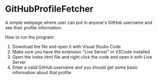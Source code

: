 # GitHubProfileFetcher
 A simple webpage where user can put in anyone's GitHub username and see their profile information.

How to run the program:
1. Download the file and open it with Visual Studio Code
2. Make sure you have the extension "Live Server" in VSCode installed
3. Open the index.html file and right click the code and open it with Live Server
4. Enter a valid GitHub username and you should get some basic information about that profile
